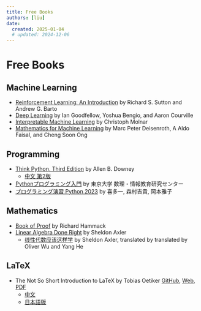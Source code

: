 ```yaml
---
title: Free Books
authors: [liu]
date:
  created: 2025-01-04
  # updated: 2024-12-06
---
```


# Free Books

<!-- more -->

## Machine Learning

- [Reinforcement Learning: An Introduction](http://incompleteideas.net/book/the-book-2nd.html) by Richard S. Sutton and Andrew G. Barto
- [Deep Learning](http://www.deeplearningbook.org/) by Ian Goodfellow, Yoshua Bengio, and Aaron Courville
- [Interpretable Machine Learning](https://christophm.github.io/interpretable-ml-book/) by Christoph Molnar
- [Mathematics for Machine Learning](https://mml-book.github.io/) by Marc Peter Deisenroth, A Aldo Faisal, and Cheng Soon Ong

## Programming

- [Think Python, Third Edition](https://allendowney.github.io/ThinkPython/) by Allen B. Downey
  - [中文 第2版](https://github.com/wenbindu/ThinkPython2-CN)
- [Pythonプログラミング入門](https://utokyo-ipp.github.io/index.html) by 東京大学 数理・情報教育研究センター
- [プログラミング演習 Python 2023](https://repository.kulib.kyoto-u.ac.jp/dspace/handle/2433/285599) by 喜多一, 森村吉貴, 岡本雅子

## Mathematics

- [Book of Proof](http://www.people.vcu.edu/~rhammack/BookOfProof/) by Richard Hammack
- [Linear Algebra Done Right](https://linear.axler.net) by Sheldon Axler
  - [线性代数应该这样学](https://linear.axler.net/LADR4eChinese.pdf) by Sheldon Axler, translated by translated by Oliver Wu and Yang He 

## LaTeX

- The Not So Short Introduction to LaTeX by Tobias Oetiker [GitHub](https://github.com/oetiker/lshort), [Web](https://tobi.oetiker.ch/lshort/), [PDF](https://tobi.oetiker.ch/lshort/lshort.pdf)
  - [中文](https://github.com/CTeX-org/lshort-zh-cn)
  - [日本語版](http://www-s.eng.maritime.kobe-u.ac.jp/nomura/hobby/jlshort/jlshort.html)


